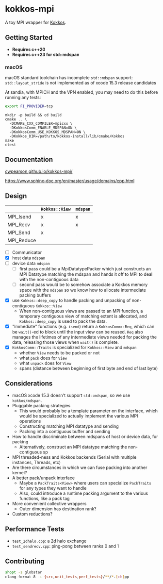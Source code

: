 # kokkos-mpi
A toy MPI wrapper for [Kokkos](https://github.com/kokkos/kokkos).

## Getting Started

* **Requires c++20**
* **Requires c++23 for std::mdspan**

### macOS

macOS standard toolchain has incomplete `std::mdspan` support: `std::layout_stride` is not implemented as of xcode 15.3 release candidates

At sandia, with MPICH and the VPN enabled, you may need to do this before running any tests:
```bash
export FI_PROVIDER=tcp
```


```
mkdir -p build && cd build
cmake .. \
  -DCMAKE_CXX_COMPILER=mpicxx \
  -DKokkosComm_ENABLE_MDSPAN=ON \
  -DKokkosComm_USE_KOKKOS_MDSPAN=ON \
  -DKokkos_DIR=/path/to/kokkos-install/lib/cmake/Kokkos
make
ctest
```

## Documentation

[cwpearson.github.io/kokkos-mpi/](https://cwpearson.github.io/kokkos-mpi/)

https://www.sphinx-doc.org/en/master/usage/domains/cpp.html


## Design

| | `Kokkos::View` | `mdspan` |
|-|-|-|
| MPI_Isend  | x | x |
| MPI_Recv   | x | x |
| MPI_Send   | x |   |
| MPI_Reduce |   |   |

- [ ] Communicator
- [x] host data `mdspan` 
- [ ] device data `mdspan`
  - [ ] first pass could be a MpiDatatypePacker which just constructs an MPI Datatype matching the mdspan and hands it off to MPI to deal with the non-contiguous data
  - [ ] second pass would be to somehow associate a Kokkos memory space with the `mdspan` so we know how to allocate intermediate packing buffers
- [x] use `Kokkos::deep_copy` to handle packing and unpacking of non-contiguous `Kokkos::View`
  - When non-contiguous views are passed to an MPI function, a temporary contiguous view of matching extent is allocated, and `Kokkos::deep_copy` is used to pack the data.
- [x] "Immediate" functions (e.g. `isend`) return a `KokkosComm::Req`, which can be `wait()`-ed to block until the input view can be reused. `Req` also manages the lifetimes of any intermediate views needed for packing the data, releasing those views when `wait()` is complete.
- [x] `KokkosComm::Traits` is specialized for `Kokkos::View` and `mdspan`
  - whether `View` needs to be packed or not
  - what `pack` does for `View`
  - what `unpack` does for `View`
  - spans (distance between beginning of first byte and end of last byte)

## Considerations

- macOS xcode 15.3 doesn't support `std::mdspan`, so we use `kokkos/mdspan`.
- Pluggable packing strategies
  - This would probably be a template parameter on the interface, which would be specialized to actually implement the various MPI operations
  - Constructing matching MPI datatype and sending
  - Packing into a contiguous buffer and sending
- How to handle discriminate between mdspans of host or device data, for packing
  - Alternatively, construct an MPI datatype matching the non-contiguous sp
- MPI threaded-ness and Kokkos backends (Serial with multiple instances, Threads, etc)
- Are there circumstances in which we can fuse packing into another kernel?
- A better pack/unpack interface
  - Maybe a `PackTraits<View>` where users can specialize `PackTraits` for any types they want to handle
  - Also, could introduce a runtime packing argument to the various functions, like a pack tag
- More convenient collective wrappers
  - Outer dimension has destination rank?
- Custom reductions?

## Performance Tests

* `test_2dhalo.cpp`: a 2d halo exchange
* `test_sendrecv.cpp`: ping-pong between ranks 0 and 1

## Contributing

```bash
shopt -s globstar
clang-format-8 -i {src,unit_tests,perf_tests}/**/*.[ch]pp
```
